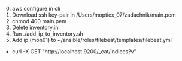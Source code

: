 0. aws configure in cli
1. Download ssh key-pair in /Users/moptiex_07/zadachnik/main.pem
2. chmod 400 main.pem
3. Delete inventory.ini
4. Run ./add_ip_to_inventory.sh
5. Add ip (mon01) to ~/ansible/roles/filebeat/templates/filebeat.yml

* curl -X GET "http://localhost:9200/_cat/indices?v"

